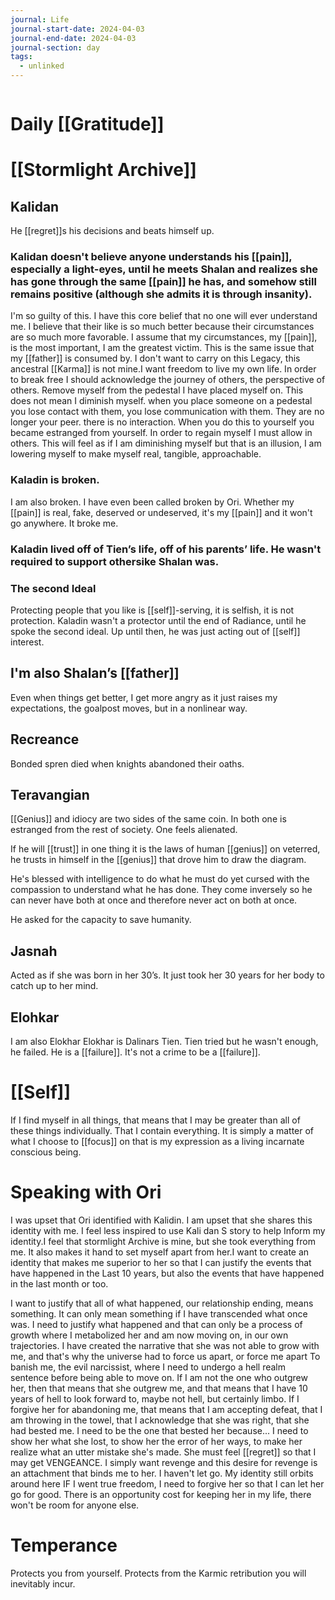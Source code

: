 ```yaml
---
journal: Life
journal-start-date: 2024-04-03
journal-end-date: 2024-04-03
journal-section: day
tags:
  - unlinked
---
```

```calendar-nav
```

# Daily [[Gratitude]]

# [[Stormlight Archive]]
## Kalidan
He [[regret]]s his decisions and beats himself up. 

### Kalidan doesn't believe anyone understands his [[pain]], especially a light-eyes, until he meets Shalan and realizes she has gone through the same [[pain]] he has, and somehow still remains positive (although she admits it is through insanity).
I'm so guilty of this. I have this core belief that no one will ever understand me. I believe that their like is so much better because their circumstances are so much more favorable. I assume that my circumstances, my [[pain]], is the most important, I am the greatest victim. This is the same issue that my [[father]] is consumed by. I don't want to carry on this Legacy, this ancestral [[Karma]] is not mine.I want freedom to live my own life. In order to break free I should acknowledge the journey of others, the perspective of others. Remove myself from the pedestal I have placed myself on. This does not mean I diminish myself. when you place someone on a pedestal you lose contact with them, you lose communication with them. They are no longer your peer. there is no interaction. When you do this to yourself you became estranged from yourself. In order to regain myself I must allow in others. This will feel as if I am diminishing myself but that is an illusion, I am lowering myself to make myself real, tangible, approachable.
### Kaladin is broken.
I am also broken. I have even been called broken by Ori. Whether my [[pain]] is real, fake, deserved or undeserved, it's my [[pain]] and it won't go anywhere. It broke me. 

### Kaladin lived off of Tien’s life, off of his parents’ life. He wasn't required to support othersike Shalan was.

### The second Ideal
Protecting people that you like is [[self]]-serving, it is selfish, it is not protection. Kaladin wasn't a protector until the end of Radiance, until he spoke the second ideal. Up until then, he was just acting out of [[self]] interest.

## I'm also Shalan’s [[father]]
Even when things get better, I get more angry as it just raises my expectations, the goalpost moves, but in a nonlinear way.

## Recreance
Bonded spren died when knights abandoned their oaths.

## Teravangian
[[Genius]] and idiocy are two sides of the same coin. In both one is estranged from the rest of society. One feels alienated. 

If he will [[trust]] in one thing it is the laws of human [[genius]] on veterred, he trusts in himself in the [[genius]] that drove him to draw the diagram.

He's blessed with intelligence to do what he must do yet cursed with the compassion to understand what he has done. They come inversely so he can never have both at once and therefore never act on both at once.

He asked for the capacity to save humanity.

## Jasnah
Acted as if she was born in her 30’s. It just took her 30 years for her body to catch up to her mind.

## Elohkar 
I am also Elokhar 
Elokhar is Dalinars Tien. Tien tried but he wasn't enough, he failed. 
He is a [[failure]]. It's not a crime to be a [[failure]].

# [[Self]]
If I find myself in all things, that means that I may be greater than all of these things individually. That I contain everything. It is simply a matter of what I choose to [[focus]] on that is my expression as a living incarnate conscious being. 

# Speaking with Ori
I was upset that Ori identified with Kalidin. I am upset that she shares this identity with me. I feel less inspired to use Kali dan S story to help Inform my identity.I feel that stormlight Archive is mine, but she took everything from me. It also makes it hand to set myself apart from her.I want to create an identity that makes me superior to her so that I can justify the events that have happened in the Last 10 years, but also the events that have happened in the last month or too.

I want to justify that all of what happened, our relationship
ending, means something. It can only mean something if I have
transcended what once was. I need to justify what happened and that
can only be a process of growth where I metabolized her and am now
moving on, in our own trajectories. I have created the narrative that
she was not able to grow with me, and that's why the universe had to
force us apart, or force me apart To banish me, the evil narcissist,
where I need to undergo a hell realm sentence before being able to
move on. If I am not the one who outgrew her, then that means
that she outgrew me, and that means that I have 10 years of hell to
look forward to, maybe not hell, but certainly limbo. If I forgive her
for abandoning me, that means that I am accepting defeat, that I am
throwing in the towel, that I acknowledge that she was right, that
she had bested me. I need to be the one that bested her because...
I need to show her what she lost, to show her the error of her
ways, to make her realize what an utter mistake she's made. She
must feel [[regret]] so that I may get VENGEANCE. I simply
want revenge and this desire for revenge is an attachment that
binds me to her. I haven't let go. My identity still orbits around here
IF I went true freedom, I need to forgive her so that I can let
her go for good. There is an opportunity cost for keeping her in my life, there won't be room for anyone else.

# Temperance
Protects you from yourself. Protects from the Karmic retribution you will inevitably incur.
